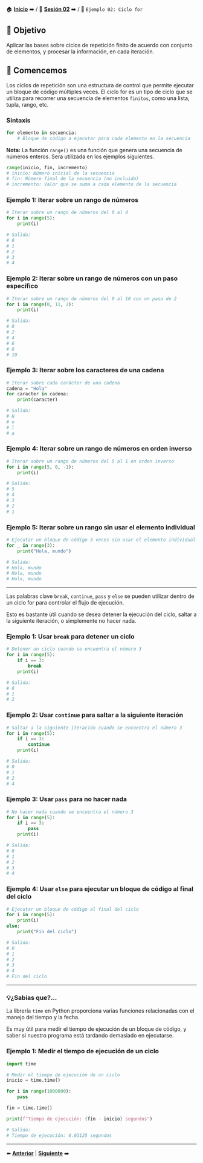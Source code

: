 🏠 [**Inicio**](../../Readme.md) ➡️ / 📖 [**Sesión 02**](../Readme.md) ➡️ / 📝 `Ejemplo 02: Ciclo for`

## 🎯 Objetivo

Aplicar las bases sobre ciclos de repetición finito de acuerdo con conjunto de elementos, y procesar la información, en cada iteración.

## 🚀 Comencemos

Los ciclos de repetición son una estructura de control que permite ejecutar un bloque de código múltiples veces. El ciclo for es un tipo de ciclo que se utiliza para recorrer una secuencia de elementos `finitos`, como una lista, tupla, rango, etc.


### Sintaxis

```python
for elemento in secuencia:
    # Bloque de código a ejecutar para cada elemento en la secuencia
```

<!-- Nota -->
**Nota:** La función `range()` es una función que genera una secuencia de números enteros. Sera utilizada en los ejemplos siguientes.


```python
range(inicio, fin, incremento)
# inicio: Número inicial de la secuencia
# fin: Número final de la secuencia (no incluido)
# incremento: Valor que se suma a cada elemento de la secuencia
```

### Ejemplo 1: Iterar sobre un rango de números

```python
# Iterar sobre un rango de números del 0 al 4
for i in range(5):
    print(i)

# Salida:
# 0
# 1
# 2
# 3
# 4
```

### Ejemplo 2: Iterar sobre un rango de números con un paso específico

```python
# Iterar sobre un rango de números del 0 al 10 con un paso de 2
for i in range(0, 11, 2):
    print(i)

# Salida:
# 0
# 2
# 4
# 6
# 8
# 10
```

### Ejemplo 3: Iterar sobre los caracteres de una cadena

```python
# Iterar sobre cada carácter de una cadena
cadena = "Hola"
for caracter in cadena:
    print(caracter)

# Salida:
# H
# o
# l
# a
```

### Ejemplo 4: Iterar sobre un rango de números en orden inverso

```python
# Iterar sobre un rango de números del 5 al 1 en orden inverso
for i in range(5, 0, -1):
    print(i)

# Salida:
# 5
# 4
# 3
# 2
# 1
```

### Ejemplo 5: Iterar sobre un rango sin usar el elemento individual

```python
# Ejecutar un bloque de código 3 veces sin usar el elemento individual
for _ in range(3):
    print("Hola, mundo")

# Salida:
# Hola, mundo
# Hola, mundo
# Hola, mundo
```

---

<!-- Hablemos sobre brake, continue, pass y else -->

Las palabras clave `break`, `continue`, `pass` y `else` se pueden utilizar dentro de un ciclo for para controlar el flujo de ejecución.

Esto es bastante útil cuando se desea detener la ejecución del ciclo, saltar a la siguiente iteración, o simplemente no hacer nada.

### Ejemplo 1: Usar `break` para detener un ciclo

```python
# Detener un ciclo cuando se encuentra el número 3
for i in range(5):
    if i == 3:
        break
    print(i)

# Salida:
# 0
# 1
# 2
```

### Ejemplo 2: Usar `continue` para saltar a la siguiente iteración

```python
# Saltar a la siguiente iteración cuando se encuentra el número 3
for i in range(5):
    if i == 3:
        continue
    print(i)

# Salida:
# 0
# 1
# 2
# 4
```


### Ejemplo 3: Usar `pass` para no hacer nada

```python
# No hacer nada cuando se encuentra el número 3
for i in range(5):
    if i == 3:
        pass
    print(i)

# Salida:
# 0
# 1
# 2
# 3
# 4
```

### Ejemplo 4: Usar `else` para ejecutar un bloque de código al final del ciclo

```python
# Ejecutar un bloque de código al final del ciclo
for i in range(5):
    print(i)
else:
    print("Fin del ciclo")

# Salida:
# 0
# 1
# 2
# 3
# 4
# Fin del ciclo
```

---
### 💡¿Sabias que?...

La librería `time` en Python proporciona varias funciones relacionadas con el manejo del tiempo y la fecha.

Es muy útil para medir el tiempo de ejecución de un bloque de código, y saber si nuestro programa está tardando demasiado en ejecutarse.

### Ejemplo 1: Medir el tiempo de ejecución de un ciclo

```python
import time

# Medir el tiempo de ejecución de un ciclo
inicio = time.time()

for i in range(1000000):
    pass

fin = time.time()

print(f"Tiempo de ejecución: {fin - inicio} segundos")

# Salida:
# Tiempo de ejecución: 0.03125 segundos
```

---

⬅️ [**Anterior**](../Readme.md) | [**Siguiente**](../Reto-01/Readme.md) ➡️